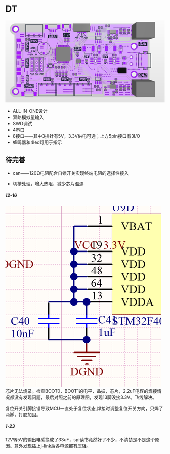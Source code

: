 # DT

![error](https://github.com/lemonpower/test/blob/main/image/image-20201211132740139.png)

* ALL-IN-ONE设计
* 双路模拟量输入
* SWD调试
* 4串口
* 8接口——其中3排针有5V，3.3V供电可选；上方5pin接口有3I/O
* 蜂鸣器和4led灯用于指示

## 待完善

* can——120Ω电阻配合自锁开关实现终端电阻的选择性接入

* 切槽处理，增大热阻，减少芯片温漂

##### 12-16

![error](https://github.com/lemonpower/test/blob/main/image/image-20201216142013493.png)
芯片无法烧录。检查BOOT0，BOOT1的电平，晶振，芯片，2.2uF电容的焊接情况都没有发现问题，最后对照之前的原理图，发现13脚没接3.3V。飞线解决。

复位开关引脚接错导致MCU一直处于复位状态,焊接时调整复位开关方向，只焊了两脚，打胶加固。

##### 1-23

12V转5V的输出电感换成了33uF，spi读书竟然好了不少，不清楚是不是这个原因。意外发现插上j-link后各电源都有压降。
